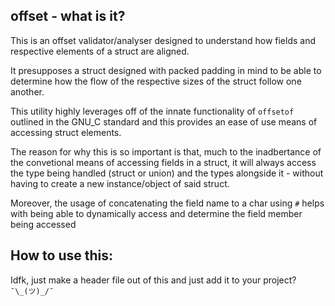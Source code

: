 ## offset - what is it?

This is an offset validator/analyser designed to understand how fields and respective elements of a struct are aligned.

It presupposes a struct designed with packed padding in mind to be able to determine how the flow of the respective sizes of the struct follow one another.

This utility highly leverages off of the innate functionality of ``offsetof`` outlined in the GNU_C standard and this provides an ease of use means of accessing struct elements.

The reason for why this is so important is that, much to the inadbertance of the convetional means of accessing fields in a struct, it will always access the type being handled (struct or union) and the types alongside it - without having to create a new instance/object of said struct.

Moreover, the usage of concatenating the field name to a char using ``#`` helps with being able to dynamically access and determine the field member being accessed 

## How to use this:

Idfk, just make a header file out of this and just add it to your project? ``¯\_(ツ)_/¯``
